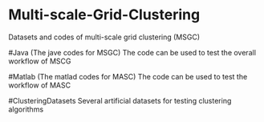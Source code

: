 # Multi-scale-Grid-Clustering
Datasets and codes of multi-scale grid clustering (MSGC)

#Java (The jave codes for MSGC)
The code can be used to test the overall workflow of MSCG

#Matlab (The matlad codes for MASC)
The code can be used to test the workflow of MASC

#ClusteringDatasets
Several artificial datasets for testing clustering algorithms
